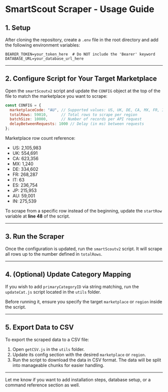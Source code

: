 # SmartScout Scraper - Usage Guide

## 1. Setup

After cloning the repository, create a `.env` file in the root directory and add the following environment variables:

```env
BEARER_TOKEN=your_token_here  # Do NOT include the 'Bearer' keyword
DATABASE_URL=your_database_url_here
```

---

## 2. Configure Script for Your Target Marketplace

Open the `smartScoutv2` script and update the `CONFIG` object at the top of the file to match the marketplace you want to scrape:

```js
const CONFIG = {
  marketplaceCode: "AU", // Supported values: US, UK, DE, CA, MX, FR, IT, ES, JP, AU, IN
  totalRows: 59010,      // Total rows to scrape per region
  batchSize: 10000,      // Number of records per API request
  delayBetweenRequests: 1000 // Delay (in ms) between requests
};
```

Marketplace row count reference:

* US: 2,105,983
* UK: 554,691
* CA: 623,356
* MX: 1,240
* DE: 334,602
* FR: 268,287
* IT: 63
* ES: 236,754
* JP: 215,953
* AU: 59,001
* IN: 275,539

To scrape from a specific row instead of the beginning, update the `startRow` variable at **line 48** of the script.

---

## 3. Run the Scraper

Once the configuration is updated, run the `smartScoutv2` script. It will scrape all rows up to the number defined in `totalRows`.

---

## 4. (Optional) Update Category Mapping

If you wish to add `primaryCategoryID` via string matching, run the `updateCat.js` script located in the `utils` folder.

Before running it, ensure you specify the target `marketplace` or `region` inside the script.

---

## 5. Export Data to CSV

To export the scraped data to a CSV file:

1. Open `getCSV.js` in the `utils` folder.
2. Update its config section with the desired `marketplace` or `region`.
3. Run the script to download the data in CSV format. The data will be split into manageable chunks for easier handling.

---

Let me know if you want to add installation steps, database setup, or a command reference section as well.
